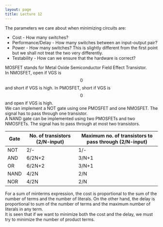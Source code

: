 ```yaml
---
layout: page
title: Lecture 12
---
```


<script type="text/javascript" async src="https://cdnjs.cloudflare.com/ajax/libs/mathjax/2.7.5/latest.js?config=TeX-MML-AM_CHTML" async></script> 

The parameters we care about when minimizing circuits are:
* Cost - How many switches?
* Performance/Delay - How many switches between an input-output pair?
* Power - How many switches? This is slightly different from the first point but we shall not treat the two very differently.
* Testability - How can we ensure that the hardware is correct?

MOSFET stands for Metal Oxide Semiconductor Field Effect Transistor.    
In NMOSFET, open if VGS is $$0$$ and short if VGS is high. In PMOSFET, short if VGS is $$0$$ and open if VGS is high.    
We can implement a NOT gate using one PMOSFET and one NMOSFET. The signal has to pass through one transistor.    
A NAND gate can be implemented using two PMOSFETs and two NMOSFETs. The signal has to pass through at most two transistors.

| Gate | No. of transistors (2/N-input) | Maximum no. of transistors to pass through (2/N-input) |
|------|----------------------------------------|----------------------------------------------------------------|
| NOT  | 2/-                                | 1/-                                                        |
| AND  | 6/2N+2                         | 3/N+1                                                  |
| OR   | 6/2N+2                         | 3/N+1                                                  |
| NAND | 4/2N                           | 2/N                                                    |
| NOR  | 4/2N                           | 2/N                                                    |

For a sum of minterms expression, the cost is proportional to the sum of the number of terms and the number of literals. On the other hand, the delay is proportional to sum of the number of terms and the maximum number of literals in any term.    
It is seen that if we want to minimize both the cost and the delay, we must try to minimize the number of product terms.